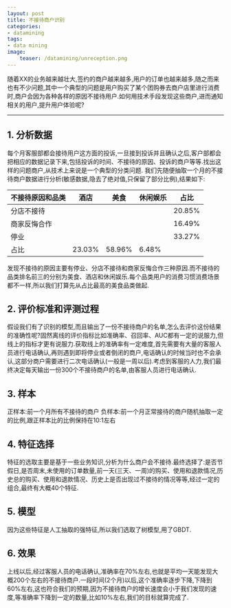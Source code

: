 ```yaml
---
layout: post
title: 不接待商户识别
categories:
- datamining
tags:
- data mining
image:
    teaser: /datamining/unreception.png
---
```


随着XX的业务越来越壮大,签约的商户越来越多,用户的订单也越来越多,随之而来也有不少问题,其中一个典型的问题是用户购买了某个团购券去商户店里进行消费时,商户会因为各种各样的原因不接待用户.如何用技术手段发现这些商户,进而通知相关的用户,提升用户体验呢?

---------------------------

## 1. 分析数据

每个月客服部都会接待用户这方面的投诉,一旦接到投诉并且确认之后,客户部都会把相应的数据记录下来,包括投诉的时间、不接待的原因、投诉的商户等等.找出这样的问题商户,从技术上来说是一个典型的分类问题.
我们先随便抽取一个月的不接待商户数据进行分析(敏感数据,隐去了绝对值,只保留了部分比例),结果如下:

| 不接待原因和品类   | 酒店     | 美食     | 休闲娱乐   | 占比     |
| ------------------ | -------- | -------- | ---------- | -------- |
| 分店不接待         |          |          |            | 20.85%   |
| 商家反悔合作       |          |          |            | 16.49%   |
| 停业               |          |          |            | 33.27%   |
| 占比               | 23.03%   | 58.96%   | 6.48%      |          |

发现不接待的原因主要有停业、分店不接待和商家反悔合作三种原因.而不接待的品类排名前三的分别为美食、酒店和休闲娱乐.每个品类用户的消费习惯消费场景都不一样,所以我们打算先从占比最高的美食品类做起.


## 2. 评价标准和评测过程

假设我们有了识别的模型,而且输出了一份不接待商户的名单,怎么去评价这份结果的准确性呢?固然离线的评价指标比如准确率、召回率、AUC都有一定的说服力,但线上的指标才更有说服力.获取线上的准确率有一定难度,首先需要有大量的客服人员进行电话确认,再则遇到即将停业或者倒闭的商户,电话确认的时候当时也不会承认,这部分商户需要进行二次电话确认(一般是一周以后).考虑到客服的人力,我们最终决定每天输出一份300个不接待商户的名单,由客服人员进行电话确认.


## 3. 样本

正样本:前一个月所有不接待的商户
负样本:前一个月正常接待的商户随机抽取一定的比例,跟正样本比的比例保持在10:1左右


## 4. 特征选择

特征的选取主要是基于一些业务知识,分析为什么商户会不接待.最终选择了:是否节假日,是否周末,未使用的订单数量,前一天(三天、一周)的购买、使用和退款情况,历史总的购买、使用和退款情况、历史上是否出现过不接待的情况等等,经过一定的组合,最终有大概40个特征.


## 5. 模型

因为这些特征是人工抽取的强特征,所以我们选取了树模型,用了GBDT.


## 6. 效果

上线以后,经过客服人员的电话确认,准确率在70%左右,也就是平均一天能发现大概200个左右的不接待商户.一段时间(2个月)以后,这个准确率逐步下降,下降到60%左右,这也符合我们的预期,因为不接待商户的增长速度会小于我们发现的速度,等准确率下降到一定的数量,比如10%左右,我们的目标就算完成了.
